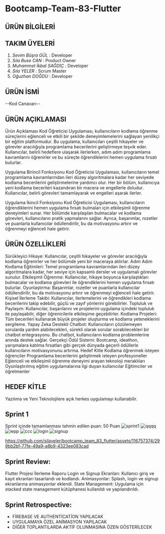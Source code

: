 # Bootcamp-Team-83-Flutter
## ÜRÜN BİLGİLERİ 


## TAKIM ÜYELERİ
1. *Sevim Büşra GÜL* : Developer
2. *Sıla Buse CAN* : Product Owner
3. *Muhammet İkbal SAĞDIÇ* : Developer
4. *Sıla YELER* : Scrum Master
5. *Oğuzhan DOĞDU* : Developer

## ÜRÜN İSMİ
--Kod Canavarı--

## ÜRÜN AÇIKLAMASI
Ürün Açıklaması
Kod Öğreticisi Uygulaması, kullanıcıların kodlama öğrenme süreçlerini eğlenceli ve etkili bir şekilde deneyimlemelerini sağlayan yenilikçi bir eğitim platformudur. Bu uygulama, kullanıcıları çeşitli hikayeler ve görevler aracılığıyla programlama becerilerini geliştirmeye teşvik eder. Kullanıcılar, belirli hedeflere ulaşarak ilerlerken, adım adım programlama kavramlarını öğrenirler ve bu süreçte öğrendiklerini hemen uygulama fırsatı bulurlar.

Uygulama Birincil Fonksiyonu
Kod Öğreticisi Uygulaması, kullanıcıların temel programlama kavramlarından ileri düzey algoritmalara kadar her seviyede kodlama becerilerini geliştirmelerine yardımcı olur. Her bir bölüm, kullanıcıya yeni kodlama becerileri kazandıran bir macera ve engellerle doludur. Kullanıcılar, belirli görevleri tamamlayarak ve engelleri aşarak ilerler.

Uygulama İkincil Fonksiyonu
Kod Öğreticisi Uygulaması, kullanıcıların öğrendiklerini hemen uygulama fırsatı bulmaları için etkileşimli öğrenme deneyimleri sunar. Her bölümde karşılaşılan bulmacalar ve kodlama görevleri, kullanıcıların pratik yapmalarını sağlar. Ayrıca, başarımlar, rozetler ve puanlarla kullanıcılar ödüllendirilir, bu da motivasyonu artırır ve öğrenmeyi eğlenceli hale getirir.

## ÜRÜN ÖZELLİKLERİ
Sürükleyici Hikaye: Kullanıcılar, çeşitli hikayeler ve görevler aracılığıyla kodlama öğrenirler ve her bölümde yeni bir maceraya atılırlar.
Adım Adım Kodlama Eğitimleri: Temel programlama kavramlarından ileri düzey algoritmalara kadar, her seviye için kapsamlı dersler ve uygulamalı görevler sunulur.
Etkileşimli Öğrenme: Kullanıcılar, hikaye boyunca karşılaştıkları bulmacalar ve kodlama görevleri ile öğrendiklerini hemen uygulama fırsatı bulurlar.
Oyunlaştırma: Başarımlar, rozetler ve puanlarla kullanıcılar ödüllendirilir, bu da motivasyonu artırır ve öğrenmeyi eğlenceli hale getirir.
Kişisel İlerleme Takibi: Kullanıcılar, ilerlemelerini ve öğrendikleri kodlama becerilerini takip edebilir, güçlü ve zayıf yönlerini görebilirler.
Topluluk ve Paylaşım: Kullanıcılar, başarılarını ve projelerini uygulama içindeki topluluk ile paylaşabilir, diğer öğrenicilerle etkileşime geçebilirler.
Kodlama Projeleri: Tüm becerileri kullanarak büyük projeler oluşturma ve kodlama yeteneklerini sergileme.
Yapay Zeka Destekli Chatbot: Kullanıcıların çözülemeyen sorularda yardım alabilecekleri, sürekli olarak sorular sorabilecekleri bir chatbot entegrasyonu. Bu chatbot, kullanıcıların kodlama problemlerine anında destek sağlar.
Gerçekçi Ödül Sistemi: Bootcamp, ideathon, yarışmalara katılma fırsatları gibi gerçek dünyada geçerli ödüllerle kullanıcıların motivasyonunu artırma.
Hedef Kitle
Kodlama öğrenmek isteyen öğrenciler
Programlama becerilerini geliştirmek isteyen profesyoneller
Eğlenceli ve etkileşimli öğrenme deneyimi arayan teknoloji meraklıları
Oyunlaştırılmış eğitim uygulamalarına ilgi duyan kullanıcılar
Eğitimciler ve öğretmenler

## HEDEF KİTLE 
Yazılıma ve Yeni Teknolojilere açık herkes uygulamayı kullanabilir. 

## Sprint 1
Sprint içinde tamamlanması tahmin edilen puan: 50 Puan
![sprint1](https://github.com/silayeler/bootcamp_team_83_flutter/assets/116757374/4e445c45-2f73-4847-9eed-9e80937b203f)
![qqqq](https://github.com/silayeler/bootcamp_team_83_flutter/assets/116757374/cfd15876-a2c2-4a5f-99b7-6f4f8ec8a639)
![wpp](https://github.com/silayeler/bootcamp_team_83_flutter/assets/116757374/19b357c6-330e-4394-9555-b9f41665221f)
![ccc](https://github.com/silayeler/bootcamp_team_83_flutter/assets/116757374/79d9bf57-d2b3-470d-a4db-94aeaa504158)
![login](https://github.com/silayeler/bootcamp_team_83_flutter/assets/116757374/46c2d348-b456-425d-ab86-1e8b6bcce943)
![signup](https://github.com/silayeler/bootcamp_team_83_flutter/assets/116757374/95262665-e829-4d07-8318-3a813cfbba03)

https://github.com/silayeler/bootcamp_team_83_flutter/assets/116757374/299bb2bf-77fe-49a9-a8b9-4323ee083cad

## Sprint Review:
Flutter Projesi İlerleme Raporu
Login ve Signup Ekranları: Kullanıcı giriş ve kayıt ekranları tasarlandı ve kodlandı.
Animasyonlar: Splash, login ve signup ekranlarına animasyonlar eklendi.
State Management: Uygulama için stacked state management kütüphanesi kullanıldı ve yapılandırıldı.

## Sprint Retrospective:
- FİREBASE VE AUTHENTİCATİON YAPILACAK
- UYGULAMAYA ÖZEL ANİMASYON YAPILACAK 
- DİĞER TOPLANTILARDA AKTİF OLUNMASINA ÖZEN GÖSTERİLECEK





